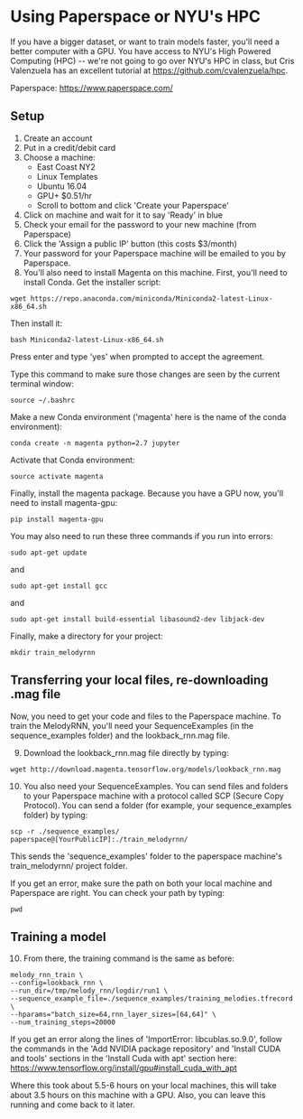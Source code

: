 # Using Paperspace or NYU's HPC

If you have a bigger dataset, or want to train models faster, you'll need a better computer with a GPU. You have access to NYU's High Powered Computing (HPC) -- we're not going to go over NYU's HPC in class, but Cris Valenzuela has an excellent tutorial at https://github.com/cvalenzuela/hpc.

Paperspace: https://www.paperspace.com/

## Setup

1. Create an account
2. Put in a credit/debit card
3. Choose a machine:
    * East Coast NY2
    * Linux Templates
    * Ubuntu 16.04
    * GPU+  $0.51/hr
    * Scroll to bottom and click 'Create your Paperspace'
4. Click on machine and wait for it to say 'Ready' in blue
5. Check your email for the password to your new machine (from Paperspace)
6. Click the 'Assign a public IP' button (this costs $3/month)
7. Your password for your Paperspace machine will be emailed to you by Paperspace.
8. You'll also need to install Magenta on this machine. First, you'll need to install Conda. Get the installer script:

```
wget https://repo.anaconda.com/miniconda/Miniconda2-latest-Linux-x86_64.sh
```

Then install it:

```
bash Miniconda2-latest-Linux-x86_64.sh
```

Press enter and type 'yes' when prompted to accept the agreement.

Type this command to make sure those changes are seen by the current terminal window:

```
source ~/.bashrc
```

Make a new Conda environment ('magenta' here is the name of the conda environment):

```
conda create -n magenta python=2.7 jupyter
```

Activate that Conda environment:

```
source activate magenta
```

Finally, install the magenta package. Because you have a GPU now, you'll need to install magenta-gpu:

```
pip install magenta-gpu
```

You may also need to run these three commands if you run into errors:

```
sudo apt-get update
```

and

```
sudo apt-get install gcc
```

and

```
sudo apt-get install build-essential libasound2-dev libjack-dev
```

Finally, make a directory for your project:

```
mkdir train_melodyrnn
``` 

## Transferring your local files, re-downloading .mag file

Now, you need to get your code and files to the Paperspace machine. To train the MelodyRNN, you'll need your SequenceExamples (in the sequence_examples folder) and the lookback_rnn.mag file.

9. Download the lookback_rnn.mag file directly by typing:

```wget http://download.magenta.tensorflow.org/models/lookback_rnn.mag```

10. You also need your SequenceExamples. You can send files and folders to your Paperspace machine with a protocol called SCP (Secure Copy Protocol). You can send a folder (for example, your sequence_examples folder) by typing: 

```
scp -r ./sequence_examples/ paperspace@[YourPublicIP]:./train_melodyrnn/
```

This sends the 'sequence_examples' folder to the paperspace machine's train_melodyrnn/ project folder. 

If you get an error, make sure the path on both your local machine and Paperspace are right. You can check your path by typing:

```
pwd
```


## Training a model

10. From there, the training command is the same as before:

```
melody_rnn_train \
--config=lookback_rnn \
--run_dir=/tmp/melody_rnn/logdir/run1 \
--sequence_example_file=./sequence_examples/training_melodies.tfrecord \
--hparams="batch_size=64,rnn_layer_sizes=[64,64]" \
--num_training_steps=20000
```

If you get an error along the lines of 'ImportError: libcublas.so.9.0', follow the commands in the 'Add NVIDIA package repository' and 'Install CUDA and tools' sections in the 'Install Cuda with apt' section here: https://www.tensorflow.org/install/gpu#install_cuda_with_apt

Where this took about 5.5-6 hours on your local machines, this will take about 3.5 hours on this machine with a GPU. Also, you can leave this running and come back to it later.

